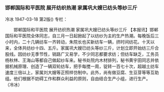 ### 邯郸国际和平医院  展开纺织热潮  家属巩大嫂已纺头等纱三斤
冷冰
1947-03-18
第2版()
专栏：

　　邯郸国际和平医院
    展开纺织热潮
    家属巩大嫂已纺头等纱三斤
    【本报讯】邯郸国际和平医院全体同志，自三月一日起掀起了以纺纱为主的生产热潮。每晚饭后三小时内，二十几辆纺车一齐转动，朱院长也买新纺车一辆，挤时间纺花。十天以来，全体共纺纱十四、五斤。家属巩大嫂已纺头等纱三斤，计划立即开始纺三斤合股线。因纺纱无季节性，销路广又易学，不少同志都要求纺；但纺车缺乏，工务员杨秋林、王海山等都自己做起纱车来。秘书处院内木材排列，秘书黄宇田同志并依据机械原理、创造了一辆双轮纺车，把手每搅一周，锭转一百七十次，超越土纺车速度三倍以上，家属刘大嫂等正照样仿制中。此外，尚有做豆腐、生豆芽等等互助组。他们根据不妨碍工作和群众利益的原则，自由结合生产小组，进行生产。
                  （冷冰）
